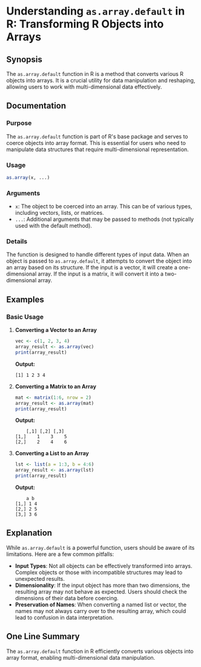 <!--
Meta Description: # Understanding `as.array.default` in R: Transforming R Objects into Arrays ## Synopsis The `as.array.default` function in R is a method that converts...
Meta Keywords: array, into, default, data, objects
-->

# Understanding `as.array.default` in R: Transforming R Objects into Arrays

## Synopsis
The `as.array.default` function in R is a method that converts various R objects into arrays. It is a crucial utility for data manipulation and reshaping, allowing users to work with multi-dimensional data effectively.

## Documentation
### Purpose
The `as.array.default` function is part of R's base package and serves to coerce objects into array format. This is essential for users who need to manipulate data structures that require multi-dimensional representation.

### Usage
```R
as.array(x, ...)
```

### Arguments
- `x`: The object to be coerced into an array. This can be of various types, including vectors, lists, or matrices.
- `...`: Additional arguments that may be passed to methods (not typically used with the default method).

### Details
The function is designed to handle different types of input data. When an object is passed to `as.array.default`, it attempts to convert the object into an array based on its structure. If the input is a vector, it will create a one-dimensional array. If the input is a matrix, it will convert it into a two-dimensional array.

## Examples
### Basic Usage
1. **Converting a Vector to an Array**
   ```R
   vec <- c(1, 2, 3, 4)
   array_result <- as.array(vec)
   print(array_result)
   ```
   **Output:**
   ```
   [1] 1 2 3 4
   ```

2. **Converting a Matrix to an Array**
   ```R
   mat <- matrix(1:6, nrow = 2)
   array_result <- as.array(mat)
   print(array_result)
   ```
   **Output:**
   ```
       [,1] [,2] [,3]
   [1,]    1    3    5
   [2,]    2    4    6
   ```

3. **Converting a List to an Array**
   ```R
   lst <- list(a = 1:3, b = 4:6)
   array_result <- as.array(lst)
   print(array_result)
   ```
   **Output:**
   ```
       a b
   [1,] 1 4
   [2,] 2 5
   [3,] 3 6
   ```

## Explanation
While `as.array.default` is a powerful function, users should be aware of its limitations. Here are a few common pitfalls:

- **Input Types**: Not all objects can be effectively transformed into arrays. Complex objects or those with incompatible structures may lead to unexpected results.
- **Dimensionality**: If the input object has more than two dimensions, the resulting array may not behave as expected. Users should check the dimensions of their data before coercing.
- **Preservation of Names**: When converting a named list or vector, the names may not always carry over to the resulting array, which could lead to confusion in data interpretation.

## One Line Summary
The `as.array.default` function in R efficiently converts various objects into array format, enabling multi-dimensional data manipulation.